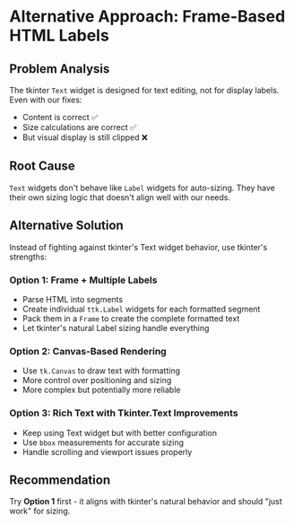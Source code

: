 # Alternative Approach: Frame-Based HTML Labels

## Problem Analysis
The tkinter `Text` widget is designed for text editing, not for display labels. Even with our fixes:
- Content is correct ✅
- Size calculations are correct ✅  
- But visual display is still clipped ❌

## Root Cause
`Text` widgets don't behave like `Label` widgets for auto-sizing. They have their own sizing logic that doesn't align well with our needs.

## Alternative Solution
Instead of fighting against tkinter's Text widget behavior, use tkinter's strengths:

### Option 1: Frame + Multiple Labels
- Parse HTML into segments
- Create individual `ttk.Label` widgets for each formatted segment
- Pack them in a `Frame` to create the complete formatted text
- Let tkinter's natural Label sizing handle everything

### Option 2: Canvas-Based Rendering  
- Use `tk.Canvas` to draw text with formatting
- More control over positioning and sizing
- More complex but potentially more reliable

### Option 3: Rich Text with Tkinter.Text Improvements
- Keep using Text widget but with better configuration
- Use `bbox` measurements for accurate sizing
- Handle scrolling and viewport issues properly

## Recommendation
Try **Option 1** first - it aligns with tkinter's natural behavior and should "just work" for sizing.
